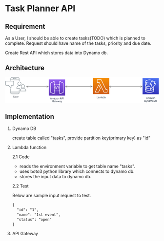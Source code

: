 # Task Planner API
## Requirement
As a User, I should be able to create tasks(TODO) which is planned to complete.
Request should have name of the tasks, priority and due date.

Create Rest API which stores data into Dynamo db. 
## Architecture

![image](/img/aws-lambda-arch.png)

## Implementation

1. Dynamo DB
    
    create table called "tasks", provide partition key(primary key) as "id"
2. Lambda function

    2.1 Code
    
    - reads the environment variable to get table name "tasks".
    - uses boto3 python library which connects to dynamo db.
    - stores the input data to dynamo db.
    
    2.2 Test
    
    Below are sample input request to test. 
    ~~~
    {
      "id": "1",
      "name": "1st event",
      "status": "open"
    }
    ~~~

3. API Gateway
